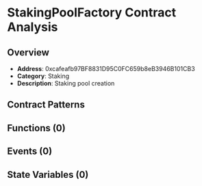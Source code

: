 # StakingPoolFactory Contract Analysis

## Overview
- **Address**: 0xcafeafb97BF8831D95C0FC659b8eB3946B101CB3
- **Category**: Staking
- **Description**: Staking pool creation

## Contract Patterns


## Functions (0)


## Events (0)


## State Variables (0)

